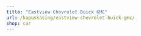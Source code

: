 ```yaml
---
title: "Eastview Chevrolet Buick GMC"
url: /kapuskasing/eastview-chevrolet-buick-gmc/
shop: car
---
```


